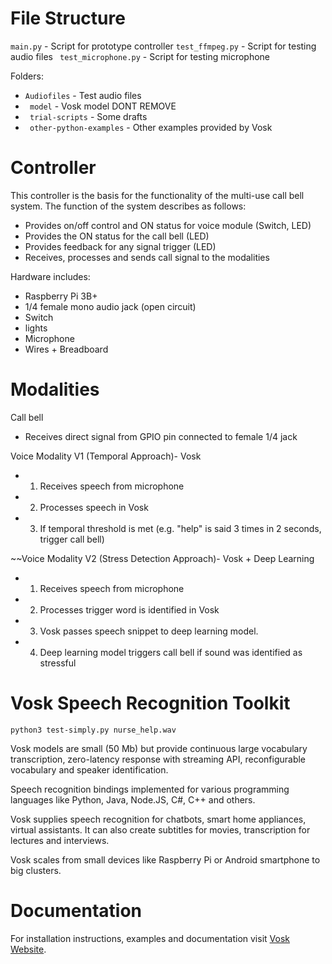 # File Structure
 `` main.py `` - Script for prototype controller
 `` test_ffmpeg.py `` - Script for testing audio files
 `` test_microphone.py`` - Script for testing microphone
 
 Folders:
 - `` Audiofiles `` - Test audio files
 - `` model``  - Vosk model DONT REMOVE
 - `` trial-scripts``  - Some drafts
 - `` other-python-examples``  - Other examples provided by Vosk

# Controller

This controller is the basis for the functionality of the multi-use call bell system. The function of the system describes as follows:
* Provides on/off control and ON status for voice module (Switch, LED)
* Provides the ON status for the call bell (LED)
* Provides feedback for any signal trigger (LED)
* Receives, processes and sends call signal to the modalities

Hardware includes:
- Raspberry Pi 3B+
- 1/4 female mono audio jack (open circuit)
- Switch
- lights
- Microphone
- Wires + Breadboard

# Modalities

Call bell
- Receives direct signal from GPIO pin connected to female 1/4 jack

Voice Modality V1 (Temporal Approach)- Vosk
- 1. Receives speech from microphone
- 2. Processes speech in Vosk
- 3. If temporal threshold is met (e.g. "help" is said 3 times in 2 seconds, trigger call bell)

~~Voice Modality V2 (Stress Detection Approach)- Vosk + Deep Learning 
- 1. Receives speech from microphone
- 2. Processes trigger word is identified in Vosk
- 3. Vosk passes speech snippet to deep learning model.
- 4. Deep learning model triggers call bell if sound was identified as stressful

# Vosk Speech Recognition Toolkit

`` python3 test-simply.py nurse_help.wav ``

Vosk models are small (50 Mb) but provide continuous large vocabulary
transcription, zero-latency response with streaming API, reconfigurable
vocabulary and speaker identification.

Speech recognition bindings implemented for various programming languages
like Python, Java, Node.JS, C#, C++ and others.

Vosk supplies speech recognition for chatbots, smart home appliances,
virtual assistants. It can also create subtitles for movies,
transcription for lectures and interviews.

Vosk scales from small devices like Raspberry Pi or Android smartphone to
big clusters.

# Documentation

For installation instructions, examples and documentation visit [Vosk
Website](https://alphacephei.com/vosk).
